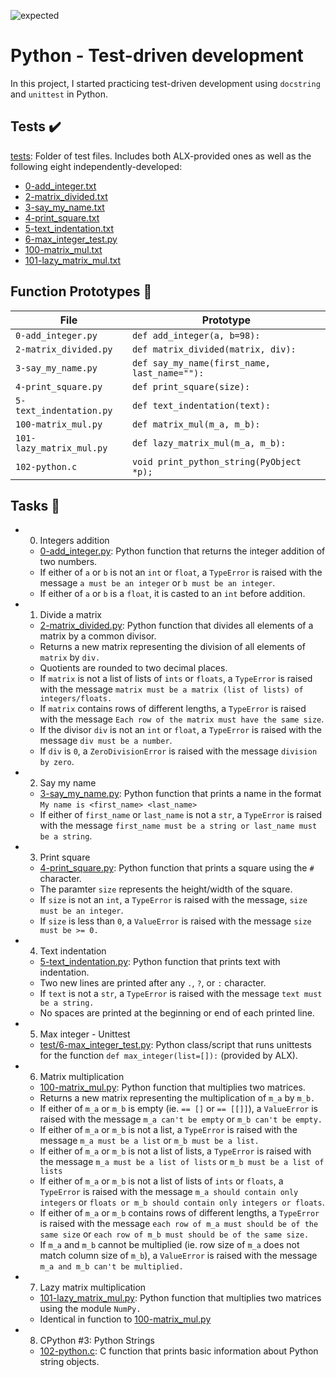 ![expected](https://github.com/richard-1257/alx-higher_level_programming/assets/83041703/127b2813-9c48-4191-be73-95caca132871)


# Python - Test-driven development
In this project, I started practicing test-driven development using `docstring` and `unittest` in Python.

## Tests ✔️
[tests](https://github.com/richard-1257/alx-higher_level_programming/tree/master/0x07-python-test_driven_development/tests): Folder of test files. Includes both ALX-provided ones as well as the following eight independently-developed:
- [0-add_integer.txt](https://github.com/richard-1257/alx-higher_level_programming/blob/master/0x07-python-test_driven_development/tests/0-add_integer.txt)
- [2-matrix_divided.txt](https://github.com/richard-1257/alx-higher_level_programming/blob/master/0x07-python-test_driven_development/tests/2-matrix_divided.txt)
- [3-say_my_name.txt](https://github.com/richard-1257/alx-higher_level_programming/blob/master/0x07-python-test_driven_development/tests/3-say_my_name.txt)
- [4-print_square.txt](https://github.com/richard-1257/alx-higher_level_programming/blob/master/0x07-python-test_driven_development/tests/4-print_square.txt)
- [5-text_indentation.txt](https://github.com/richard-1257/alx-higher_level_programming/blob/master/0x07-python-test_driven_development/tests/5-text_indentation.txt)
- [6-max_integer_test.py](https://github.com/richard-1257/alx-higher_level_programming/blob/master/0x07-python-test_driven_development/tests/6-max_integer_test.py)
- [100-matrix_mul.txt](https://github.com/richard-1257/alx-higher_level_programming/blob/master/0x07-python-test_driven_development/tests/100-matrix_mul.txt)
- [101-lazy_matrix_mul.txt](https://github.com/richard-1257/alx-higher_level_programming/blob/master/0x07-python-test_driven_development/tests/101-lazy_matrix_mul.txt)

## Function Prototypes 💾
| File | Prototype |
| ---- | --------- |
| `0-add_integer.py` | `def add_integer(a, b=98):` |
| `2-matrix_divided.py` |`def matrix_divided(matrix, div):` |
| `3-say_my_name.py` | `def say_my_name(first_name, last_name=""):` |
| `4-print_square.py` | `def print_square(size):` |
| `5-text_indentation.py` | `def text_indentation(text):` |
| `100-matrix_mul.py` | `def matrix_mul(m_a, m_b):` |
| `101-lazy_matrix_mul.py` | `def lazy_matrix_mul(m_a, m_b):` |
| `102-python.c` | `void print_python_string(PyObject *p);` |

## Tasks 📃
- 0. Integers addition
  - [0-add_integer.py](https://github.com/richard-1257/alx-higher_level_programming/blob/master/0x07-python-test_driven_development/0-add_integer.py): Python function that returns the integer addition of two numbers.
  - If either of `a` or `b` is not an `int` or `float`, a `TypeError` is raised with the message `a must be an integer` or `b must be an integer`.
  - If either of `a` or `b` is a `float`, it is casted to an `int` before addition.

- 1. Divide a matrix
  - [2-matrix_divided.py](https://github.com/richard-1257/alx-higher_level_programming/blob/master/0x07-python-test_driven_development/2-matrix_divided.py): Python function that divides all elements of a matrix by a common divisor.
  - Returns a new matrix representing the division of all elements of `matrix` by `div.`
  - Quotients are rounded to two decimal places.
  - If `matrix` is not a list of lists of `ints` or `floats`, a `TypeError` is raised with the message `matrix must be a matrix (list of lists) of integers/floats.`
  - If `matrix` contains rows of different lengths, a `TypeError` is raised with the message `Each row of the matrix must have the same size`.
  - If the divisor `div` is not an `int` or `float`, a `TypeError` is raised with the message `div must be a number`.
  - If `div` is `0`, a `ZeroDivisionError` is raised with the message `division by zero`.

- 2. Say my name
  - [3-say_my_name.py](https://github.com/richard-1257/alx-higher_level_programming/blob/master/0x07-python-test_driven_development/3-say_my_name.py): Python function that prints a name in the format `My name is <first_name> <last_name>`
  - If either of `first_name` or `last_name` is not a `str`, a `TypeError` is raised with the message `first_name must be a string or last_name must be a string`.

- 3. Print square
  - [4-print_square.py](https://github.com/richard-1257/alx-higher_level_programming/blob/master/0x07-python-test_driven_development/4-print_square.py): Python function that prints a square using the `#` character.
  - The paramter `size` represents the height/width of the square.
  - If `size` is not an `int`, a `TypeError` is raised with the message, `size must be an integer`.
  - If `size` is less than `0`, a `ValueError` is raised with the message `size must be >= 0.`

- 4. Text indentation
  - [5-text_indentation.py](https://github.com/richard-1257/alx-higher_level_programming/blob/master/0x07-python-test_driven_development/5-text_indentation.py): Python function that prints text with indentation.
  - Two new lines are printed after any `.`, `?`, or `:` character.
  - If `text` is not a `str`, a `TypeError` is raised with the message `text must be a string.`
  - No spaces are printed at the beginning or end of each printed line.

- 5. Max integer - Unittest
  - [test/6-max_integer_test.py](test/6-max_integer_test.py): Python class/script that runs unittests for the function `def max_integer(list=[]):` (provided by ALX).

- 6. Matrix multiplication
  - [100-matrix_mul.py](https://github.com/richard-1257/alx-higher_level_programming/blob/master/0x07-python-test_driven_development/100-matrix_mul.py): Python function that multiplies two matrices.
  - Returns a new matrix representing the multiplication of `m_a` by `m_b.`
  - If either of `m_a` or `m_b` is empty (ie. `== []` or `== [[]]`), a `ValueError` is raised with the message `m_a can't be empty` or `m_b can't be empty.`
  - If either of `m_a` or `m_b` is not a list, a `TypeError` is raised with the message `m_a must be a list` or `m_b must be a list.`
  - If either of `m_a` or `m_b` is not a list of lists, a `TypeError` is raised with the message `m_a must be a list of lists` or `m_b must be a list of lists`
  - If either of `m_a` or `m_b` is not a list of lists of `ints` or `floats`, a `TypeError` is raised with the message `m_a should contain only integers` or `floats or m_b should contain only integers or floats`.
  - If either of `m_a` or `m_b` contains rows of different lengths, a `TypeError` is raised with the message `each row of m_a must should be of the same size` or `each row of m_b must should be of the same size.`
  - If `m_a` and `m_b` cannot be multiplied (ie. row size of `m_a` does not match column size of `m_b`), a `ValueError` is raised with the message `m_a and m_b can't be multiplied.`

- 7. Lazy matrix multiplication
  - [101-lazy_matrix_mul.py](https://github.com/richard-1257/alx-higher_level_programming/blob/master/0x07-python-test_driven_development/101-lazy_matrix_mul.py):  Python function that multiplies two matrices using the module `NumPy.`
  - Identical in function to [100-matrix_mul.py](https://github.com/richard-1257/alx-higher_level_programming/blob/master/0x07-python-test_driven_development/100-matrix_mul.py)

- 8. CPython #3: Python Strings
  - [102-python.c](https://github.com/richard-1257/alx-higher_level_programming/blob/master/0x07-python-test_driven_development/102-python.c): C function that prints basic information about Python string objects.
